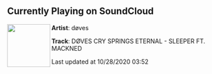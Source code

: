 ## Currently Playing on SoundCloud

[<img align="left" width="100" src="https://i1.sndcdn.com/artworks-000123568305-u3fxsp-t50x50.jpg">](https://soundcloud.com/dovescry/d-ves-cry-springs-eternal-1)

**Artist**: døves 

**Track**: DØVES CRY SPRINGS ETERNAL - SLEEPER FT. MACKNED

Last updated at 10/28/2020 03:52
